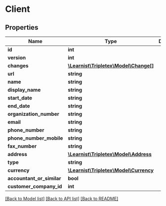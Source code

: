 # Client

## Properties
Name | Type | Description | Notes
------------ | ------------- | ------------- | -------------
**id** | **int** |  | [optional] 
**version** | **int** |  | [optional] 
**changes** | [**\Learnist\Tripletex\Model\Change[]**](Change.md) |  | [optional] 
**url** | **string** |  | [optional] 
**name** | **string** |  | 
**display_name** | **string** |  | [optional] 
**start_date** | **string** |  | [optional] 
**end_date** | **string** |  | [optional] 
**organization_number** | **string** |  | [optional] 
**email** | **string** |  | [optional] 
**phone_number** | **string** |  | [optional] 
**phone_number_mobile** | **string** |  | [optional] 
**fax_number** | **string** |  | [optional] 
**address** | [**\Learnist\Tripletex\Model\Address**](Address.md) |  | 
**type** | **string** |  | 
**currency** | [**\Learnist\Tripletex\Model\Currency**](Currency.md) |  | [optional] 
**accountant_or_similar** | **bool** |  | [optional] 
**customer_company_id** | **int** |  | [optional] 

[[Back to Model list]](../../README.md#documentation-for-models) [[Back to API list]](../../README.md#documentation-for-api-endpoints) [[Back to README]](../../README.md)

